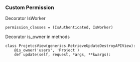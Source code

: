 ### Custom Permission

Decorator IsWorker

```
permission_classes = (IsAuthenticated, IsWorker)
```

Decorator is_owner in methods

```
class ProjetcsView(generics.RetrieveUpdateDestroyAPIView):
    @is_owner('users', 'Project')
    def update(self, request, *args, **kwargs):
```
